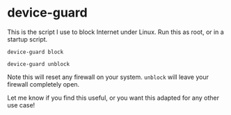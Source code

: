 # device-guard

This is the script I use to block Internet under Linux. Run this as root, or in a startup script.

```
device-guard block
```

```
device-guard unblock
```

Note this will reset any firewall on your system. `unblock` will leave your firewall completely open.

Let me know if you find this useful, or you want this adapted for any other use case!
